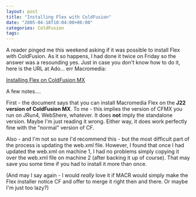 ```yaml
---
layout: post
title: "Installing Flex with ColdFusion"
date: "2005-04-18T10:04:00+06:00"
categories: ColdFusion 
tags: 
---
```


A reader pinged me this weekend asking if it was possible to install Flex with ColdFusion. As it so happens, I had done it twice on Friday so the answer was a resounding yes. Just in case you don't know how to do it, here is the URL at Ado... err Macromedia:

<a href="http://www.macromedia.com/support/documentation/en/flex/1_5/flexforcf.html">Installing Flex on ColdFusion MX</a>

A few notes....

First - the document says that you can install Macromedia Flex on the <b>J22 version of ColdFusion MX</b>. To me - this implies the version of CFMX you run on JRun4, WebShere, whatever. It does <b>not</b> imply the standalone version. Maybe I'm just reading it wrong. Either way, it does work perfectly fine with the "normal" version of CF.

Also - and I'm not so sure I'd recommend this - but the most difficult part of the process is updating the web.xml file. However, I found that once I had updated the web.xml on machine 1, I had no problems simply copying it over the web.xml file on machine 2 (after backing it up of course). That may save you some time if you had to install it more than once.

(And may I say again - I would <i>really</i> love it if MACR would simply make the Flex installer notice CF and offer to merge it right then and there. Or maybe I'm just too lazy?)